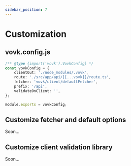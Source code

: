 ```yaml
---
sidebar_position: 7
---
```


# Customization

## vovk.config.js

```ts
/** @type {import('vovk').VovkConfig} */
const vovkConfig = {
    clientOut: './node_modules/.vovk',
    route: './src/app/api/[[...vovk]]/route.ts',
    fetcher: 'vovk/client/defaultFetcher',
    prefix: '/api',
    validateOnClient: '',
};

module.exports = vovkConfig;
```

## Customize fetcher and default options

Soon...

## Customize client validation library

Soon...